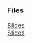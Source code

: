 ### Files 
<u>[Slides](https://gkabas.netlify.app/files/Kabas.pdf)</u> <br>
<u>[Slides](https://gkabas.netlify.app/files/Kabas_discussion.pdf)</u> <br>


<script type="module">
  import * as pdfjsLib from '/js/pdfjs/pdf.mjs';
  pdfjsLib.GlobalWorkerOptions.workerSrc = '/js/pdfjs/pdf.worker.mjs';
</script>





